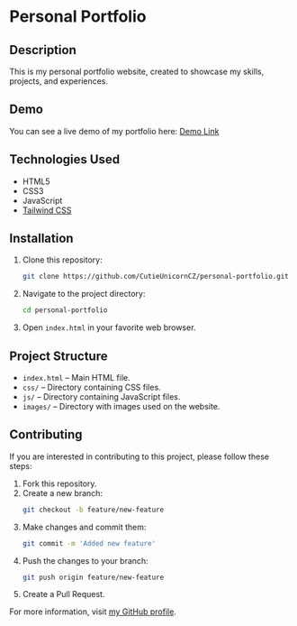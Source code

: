 # Personal Portfolio

## Description
This is my personal portfolio website, created to showcase my skills, projects, and experiences.

## Demo
You can see a live demo of my portfolio here: [Demo Link](https://cutieunicorncz.github.io/personal-portfolio/)

## Technologies Used
- HTML5
- CSS3
- JavaScript
- [Tailwind CSS](https://tailwindcss.com/)

## Installation
1. Clone this repository:
   ```bash
   git clone https://github.com/CutieUnicornCZ/personal-portfolio.git
   ```
2. Navigate to the project directory:
   ```bash
   cd personal-portfolio
   ```
3. Open `index.html` in your favorite web browser.

## Project Structure
- `index.html` – Main HTML file.
- `css/` – Directory containing CSS files.
- `js/` – Directory containing JavaScript files.
- `images/` – Directory with images used on the website.

## Contributing
If you are interested in contributing to this project, please follow these steps:

1. Fork this repository.
2. Create a new branch:
   ```bash
   git checkout -b feature/new-feature
   ```
3. Make changes and commit them:
   ```bash
   git commit -m 'Added new feature'
   ```
4. Push the changes to your branch:
   ```bash
   git push origin feature/new-feature
   ```
5. Create a Pull Request.


For more information, visit [my GitHub profile](https://github.com/CutieUnicornCZ).
